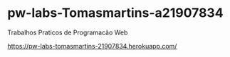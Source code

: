 # pw-labs-Tomasmartins-a21907834
Trabalhos Praticos de Programacão Web

https://pw-labs-tomasmartins-21907834.herokuapp.com/
